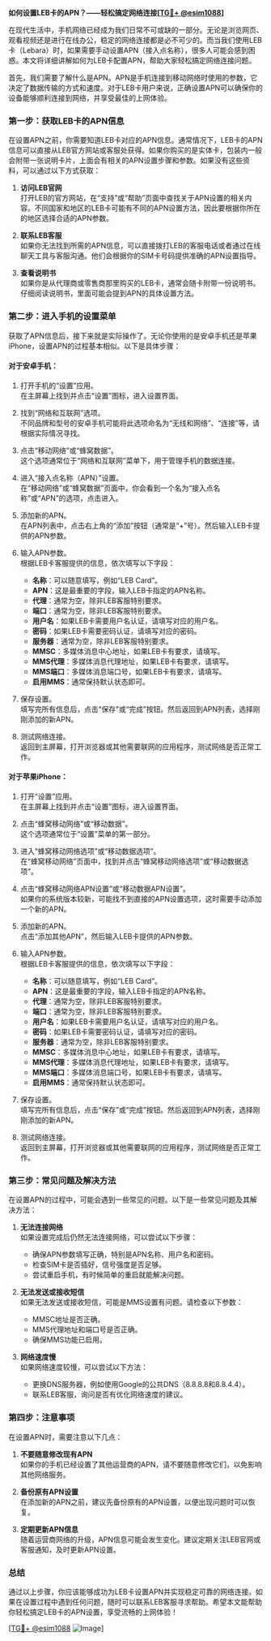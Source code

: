 **如何设置LEB卡的APN？——轻松搞定网络连接[[TG💪+ @esim1088](https://t.me/s/esim1088)]**

在现代生活中，手机网络已经成为我们日常不可或缺的一部分。无论是浏览网页、观看视频还是进行在线办公，稳定的网络连接都是必不可少的。而当我们使用LEB卡（Lebara）时，如果需要手动设置APN（接入点名称），很多人可能会感到困惑。本文将详细讲解如何为LEB卡配置APN，帮助大家轻松搞定网络连接问题。

首先，我们需要了解什么是APN。APN是手机连接到移动网络时使用的参数，它决定了数据传输的方式和速度。对于LEB卡用户来说，正确设置APN可以确保你的设备能够顺利连接到网络，并享受最佳的上网体验。

### **第一步：获取LEB卡的APN信息**

在设置APN之前，你需要知道LEB卡对应的APN信息。通常情况下，LEB卡的APN信息可以直接从LEB官方网站或客服处获得。如果你购买的是实体卡，包装内一般会附带一张说明卡片，上面会有相关的APN设置步骤和参数。如果没有这些资料，可以通过以下方式获取：

1. **访问LEB官网**  
   打开LEB的官方网站，在“支持”或“帮助”页面中查找关于APN设置的相关内容。不同国家和地区的LEB卡可能有不同的APN设置方法，因此要根据你所在的地区选择合适的APN参数。

2. **联系LEB客服**  
   如果你无法找到所需的APN信息，可以直接拨打LEB的客服电话或者通过在线聊天工具与客服沟通。他们会根据你的SIM卡号码提供准确的APN设置指导。

3. **查看说明书**  
   如果你是从代理商或零售商那里购买的LEB卡，通常会随卡附带一份说明书。仔细阅读说明书，里面可能会提到APN的具体设置方法。

### **第二步：进入手机的设置菜单**

获取了APN信息后，接下来就是实际操作了。无论你使用的是安卓手机还是苹果iPhone，设置APN的过程基本相似。以下是具体步骤：

#### **对于安卓手机：**

1. 打开手机的“设置”应用。  
   在主屏幕上找到并点击“设置”图标，进入设置界面。

2. 找到“网络和互联网”选项。  
   不同品牌和型号的安卓手机可能将此选项命名为“无线和网络”、“连接”等，请根据实际情况寻找。

3. 点击“移动网络”或“蜂窝数据”。  
   这个选项通常位于“网络和互联网”菜单下，用于管理手机的数据连接。

4. 进入“接入点名称（APN）”设置。  
   在“移动网络”或“蜂窝数据”页面中，你会看到一个名为“接入点名称”或“APN”的选项，点击进入。

5. 添加新的APN。  
   在APN列表中，点击右上角的“添加”按钮（通常是“+”号）。然后输入LEB卡提供的APN参数。

6. 输入APN参数。  
   根据LEB卡客服提供的信息，依次填写以下字段：
   - **名称**：可以随意填写，例如“LEB Card”。
   - **APN**：这是最重要的字段，输入LEB卡指定的APN名称。
   - **代理**：通常为空，除非LEB客服特别要求。
   - **端口**：通常为空，除非LEB客服特别要求。
   - **用户名**：如果LEB卡需要用户名认证，请填写对应的用户名。
   - **密码**：如果LEB卡需要密码认证，请填写对应的密码。
   - **服务器**：通常为空，除非LEB客服特别要求。
   - **MMSC**：多媒体消息中心地址，如果LEB卡有要求，请填写。
   - **MMS代理**：多媒体消息代理地址，如果LEB卡有要求，请填写。
   - **MMS端口**：多媒体消息端口号，如果LEB卡有要求，请填写。
   - **启用MMS**：通常保持默认状态即可。

7. 保存设置。  
   填写完所有信息后，点击“保存”或“完成”按钮。然后返回到APN列表，选择刚刚添加的新APN。

8. 测试网络连接。  
   返回到主屏幕，打开浏览器或其他需要联网的应用程序，测试网络是否正常工作。

#### **对于苹果iPhone：**

1. 打开“设置”应用。  
   在主屏幕上找到并点击“设置”图标，进入设置界面。

2. 点击“蜂窝移动网络”或“移动数据”。  
   这个选项通常位于“设置”菜单的第一部分。

3. 进入“蜂窝移动网络选项”或“移动数据选项”。  
   在“蜂窝移动网络”页面中，找到并点击“蜂窝移动网络选项”或“移动数据选项”。

4. 点击“蜂窝移动网络APN设置”或“移动数据APN设置”。  
   如果你的系统版本较新，可能找不到直接的APN设置选项，这时需要手动添加一个新的APN。

5. 添加新的APN。  
   点击“添加其他APN”，然后输入LEB卡提供的APN参数。

6. 输入APN参数。  
   根据LEB卡客服提供的信息，依次填写以下字段：
   - **名称**：可以随意填写，例如“LEB Card”。
   - **APN**：这是最重要的字段，输入LEB卡指定的APN名称。
   - **代理**：通常为空，除非LEB客服特别要求。
   - **端口**：通常为空，除非LEB客服特别要求。
   - **用户名**：如果LEB卡需要用户名认证，请填写对应的用户名。
   - **密码**：如果LEB卡需要密码认证，请填写对应的密码。
   - **服务器**：通常为空，除非LEB客服特别要求。
   - **MMSC**：多媒体消息中心地址，如果LEB卡有要求，请填写。
   - **MMS代理**：多媒体消息代理地址，如果LEB卡有要求，请填写。
   - **MMS端口**：多媒体消息端口号，如果LEB卡有要求，请填写。
   - **启用MMS**：通常保持默认状态即可。

7. 保存设置。  
   填写完所有信息后，点击“保存”或“完成”按钮。然后返回到APN列表，选择刚刚添加的新APN。

8. 测试网络连接。  
   返回到主屏幕，打开浏览器或其他需要联网的应用程序，测试网络是否正常工作。

### **第三步：常见问题及解决方法**

在设置APN的过程中，可能会遇到一些常见的问题。以下是一些常见问题及其解决方法：

1. **无法连接网络**  
   如果设置完成后仍然无法连接网络，可以尝试以下步骤：
   - 确保APN参数填写正确，特别是APN名称、用户名和密码。
   - 检查SIM卡是否插好，信号强度是否足够。
   - 尝试重启手机，有时候简单的重启就能解决问题。

2. **无法发送或接收短信**  
   如果无法发送或接收短信，可能是MMS设置有问题。请检查以下参数：
   - MMSC地址是否正确。
   - MMS代理地址和端口号是否正确。
   - 确保MMS功能已启用。

3. **网络速度慢**  
   如果网络速度较慢，可以尝试以下方法：
   - 更换DNS服务器，例如使用Google的公共DNS（8.8.8.8和8.8.4.4）。
   - 联系LEB客服，询问是否有优化网络速度的建议。

### **第四步：注意事项**

在设置APN时，需要注意以下几点：

1. **不要随意修改现有APN**  
   如果你的手机已经设置了其他运营商的APN，请不要随意修改它们，以免影响其他网络服务。

2. **备份原有APN设置**  
   在添加新的APN之前，建议先备份原有的APN设置，以便出现问题时可以恢复。

3. **定期更新APN信息**  
   随着运营商网络的升级，APN信息可能会发生变化。建议定期关注LEB官网或客服通知，及时更新APN设置。

### **总结**

通过以上步骤，你应该能够成功为LEB卡设置APN并实现稳定可靠的网络连接。如果在设置过程中遇到任何问题，随时可以联系LEB客服寻求帮助。希望本文能帮助你轻松搞定LEB卡的APN设置，享受流畅的上网体验！

[[TG💪+ @esim1088](https://t.me/s/esim1088) ![Image](https://i.postimg.cc/4NQfJmqS/Snipaste-2025-05-13-00-14-12.png)]